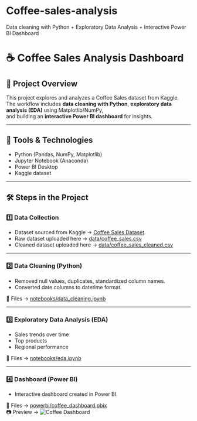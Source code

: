 # Coffee-sales-analysis
Data cleaning with Python + Exploratory Data Analysis + Interactive Power BI Dashboard

# ☕ Coffee Sales Analysis Dashboard

## 📌 Project Overview
This project explores and analyzes a Coffee Sales dataset from Kaggle.  
The workflow includes **data cleaning with Python**, **exploratory data analysis (EDA)** using Matplotlib/NumPy,  
and building an **interactive Power BI dashboard** for insights.

---

## 🔧 Tools & Technologies
- Python (Pandas, NumPy, Matplotlib)
- Jupyter Notebook (Anaconda)
- Power BI Desktop
- Kaggle dataset

---

## 🛠 Steps in the Project

### 1️⃣ Data Collection
- Dataset sourced from Kaggle → [Coffee Sales Dataset](https://www.kaggle.com/datasets/divu2001/coffee-shop-sales-analysis).  
- Raw dataset uploaded here → [data/coffee_sales.csv](https://github.com/varshithaa1605/Coffee-sales-analysis/blob/main/data/raw/Project.csv)  
- Cleaned dataset uploaded here → [data/coffee_sales_cleaned.csv](https://github.com/varshithaa1605/Coffee-sales-analysis/blob/main/data/processed/coffee-sales.xls)

---

### 2️⃣ Data Cleaning (Python)
- Removed null values, duplicates, standardized column names.  
- Converted date columns to datetime format.  

📂 Files → [notebooks/data_cleaning.ipynb]()

---

### 3️⃣ Exploratory Data Analysis (EDA)
- Sales trends over time  
- Top products  
- Regional performance  

📂 Files → [notebooks/eda.ipynb]()

---

### 4️⃣ Dashboard (Power BI)
- Interactive dashboard created in Power BI.  

📂 Files → [powerbi/coffee_dashboard.pbix](powerbi/coffee_dashboard.pbix)  
📷 Preview → ![Coffee Dashboard]()
